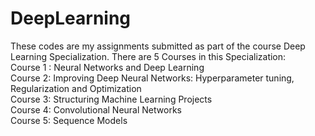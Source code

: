 # DeepLearning
These codes are my assignments submitted as part of the course Deep Learning Specialization.
There are 5 Courses in this Specialization:\
Course 1 : Neural Networks and Deep Learning\
Course 2: Improving Deep Neural Networks: Hyperparameter tuning, Regularization and Optimization\
Course 3: Structuring Machine Learning Projects\
Course 4: Convolutional Neural Networks\
Course 5: Sequence Models
